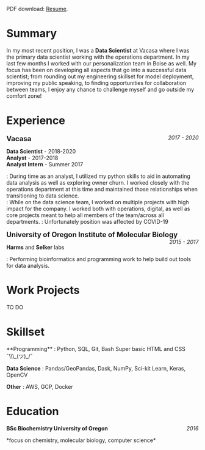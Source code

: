 <!--
.. title: Resume/CV
.. slug: resume
.. date: 2020-03-21 16:48:51 UTC-07:00
.. tags: 
.. category: 
.. link: 
.. description: 
.. type: text
-->

PDF download: [Resume](/files/hiranmayi-cv.pdf).

<h1 class="resume"> Summary </h1>

In my most recent position, I was a **Data Scientist** at Vacasa where I was the primary data scientist working with the operations department. In my last few months I worked with our personalization team in Boise as well. My focus has been on developing all aspects that go into a successful data scientist; from rounding out my engineering skillset for model deployment, improving my public speaking, to finding opportunities for collaboration between teams, I enjoy any chance to challenge myself and go outside my comfort zone!


<h1 class="resume">Experience</h1>

<p style="text-align:left;">
    <b style="font-size:130%">Vacasa</b>
    <span style="float:right;">
        <i>2017 - 2020</i>
    </span>
</p>

**Data Scientist** - 2018-2020  
**Analyst** - 2017-2018  
**Analyst Intern** - Summer 2017

:    During time as an analyst, I utilized my python skills to aid in automating data analysis as well as exploring owner churn. I worked closely with the operations department at this time and maintained those relationships when transitioning to data science.  
:    While on the data science team, I worked on multiple projects with high impact for the company. I worked both with operations, digital, as well as core projects meant to help all members of the team/across all departments.
:   Unfortunately position was affected by COVID-19


<p style="text-align:left;">
    <b style="font-size:130%">University of Oregon Institute of Molecular Biology</b>
    <span style="float:right;">
        <i>2015 - 2017</i>
    </span>
</p>

**Harms** and **Selker** labs  

:   Performing bioinformatics and programming work to help build out tools for data analysis.


<h1 class="resume">Work Projects</h1>
TO DO

<h1 class="resume">Skillset</h1>
**Programming**
:   Python, SQL, Git, Bash
Super basic HTML and CSS ¯\\\_(ツ)_/¯ 

**Data Science**
:   Pandas/GeoPandas, Dask, NumPy, Sci-kit Learn, Keras, OpenCV

**Other**
:   AWS, GCP, Docker

<h1 class="resume">Education</h1>
<p style="text-align:left;">
    <b>BSc Biochemistry University of Oregon</b>
    <span style="float:right;">
        <i>2016</i>
    </span>
</p>
*focus on chemistry, molecular biology, computer science*
